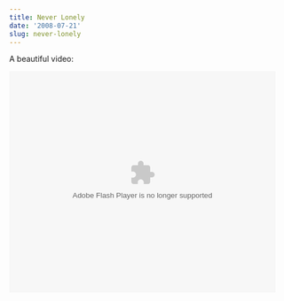 ```yaml
---
title: Never Lonely
date: '2008-07-21'
slug: never-lonely
---
```


A beautiful video:

<embed src="http://www.tudou.com/v/ZpUOvGpCxoA/&resourceId=0_05_02_99/v.swf" type="application/x-shockwave-flash" allowscriptaccess="always" allowfullscreen="true" wmode="opaque" width="480" height="400"></embed>

